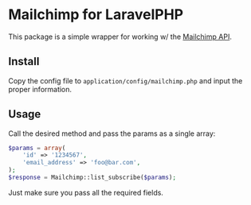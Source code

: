 # Mailchimp for LaravelPHP #

This package is a simple wrapper for working w/ the [Mailchimp API](http://apidocs.mailchimp.com/api/1.3/).

## Install ##

Copy the config file to ``application/config/mailchimp.php`` and input the proper information.

## Usage ##

Call the desired method and pass the params as a single array:

```php
$params = array(
	'id' => '1234567',
	'email_address' => 'foo@bar.com',
);
$response = Mailchimp::list_subscribe($params);
```

Just make sure you pass all the required fields.